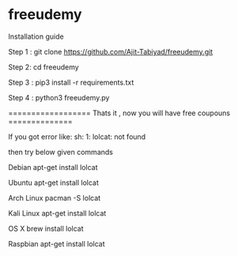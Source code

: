 # freeudemy
Installation guide


Step 1 : git clone https://github.com/Ajit-Tabiyad/freeudemy.git


Step 2: cd freeudemy  


Step 3 : pip3 install -r requirements.txt


Step 4 : python3 freeudemy.py




================== Thats it , now you will have free coupouns ==============





If you got error like: sh: 1: lolcat: not found

then try below given commands


 Debian
apt-get install lolcat
 
 
 Ubuntu
apt-get install lolcat
 
 
 Arch Linux
pacman -S lolcat
 
 
 Kali Linux
apt-get install lolcat
 
 
 OS X
brew install lolcat
 
 
 Raspbian
apt-get install lolcat

